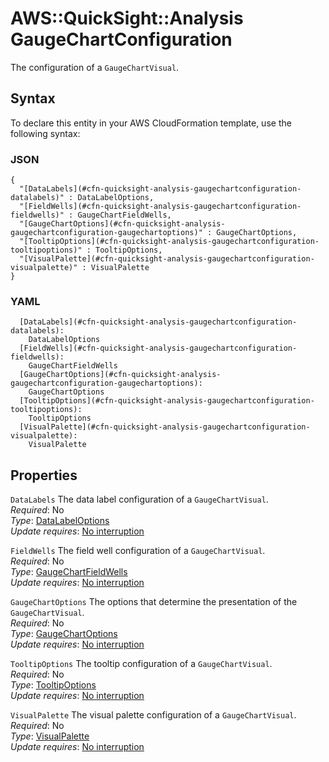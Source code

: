 # AWS::QuickSight::Analysis GaugeChartConfiguration<a name="aws-properties-quicksight-analysis-gaugechartconfiguration"></a>

The configuration of a `GaugeChartVisual`\.

## Syntax<a name="aws-properties-quicksight-analysis-gaugechartconfiguration-syntax"></a>

To declare this entity in your AWS CloudFormation template, use the following syntax:

### JSON<a name="aws-properties-quicksight-analysis-gaugechartconfiguration-syntax.json"></a>

```
{
  "[DataLabels](#cfn-quicksight-analysis-gaugechartconfiguration-datalabels)" : DataLabelOptions,
  "[FieldWells](#cfn-quicksight-analysis-gaugechartconfiguration-fieldwells)" : GaugeChartFieldWells,
  "[GaugeChartOptions](#cfn-quicksight-analysis-gaugechartconfiguration-gaugechartoptions)" : GaugeChartOptions,
  "[TooltipOptions](#cfn-quicksight-analysis-gaugechartconfiguration-tooltipoptions)" : TooltipOptions,
  "[VisualPalette](#cfn-quicksight-analysis-gaugechartconfiguration-visualpalette)" : VisualPalette
}
```

### YAML<a name="aws-properties-quicksight-analysis-gaugechartconfiguration-syntax.yaml"></a>

```
  [DataLabels](#cfn-quicksight-analysis-gaugechartconfiguration-datalabels): 
    DataLabelOptions
  [FieldWells](#cfn-quicksight-analysis-gaugechartconfiguration-fieldwells): 
    GaugeChartFieldWells
  [GaugeChartOptions](#cfn-quicksight-analysis-gaugechartconfiguration-gaugechartoptions): 
    GaugeChartOptions
  [TooltipOptions](#cfn-quicksight-analysis-gaugechartconfiguration-tooltipoptions): 
    TooltipOptions
  [VisualPalette](#cfn-quicksight-analysis-gaugechartconfiguration-visualpalette): 
    VisualPalette
```

## Properties<a name="aws-properties-quicksight-analysis-gaugechartconfiguration-properties"></a>

`DataLabels`  <a name="cfn-quicksight-analysis-gaugechartconfiguration-datalabels"></a>
The data label configuration of a `GaugeChartVisual`\.  
*Required*: No  
*Type*: [DataLabelOptions](aws-properties-quicksight-analysis-datalabeloptions.md)  
*Update requires*: [No interruption](https://docs.aws.amazon.com/AWSCloudFormation/latest/UserGuide/using-cfn-updating-stacks-update-behaviors.html#update-no-interrupt)

`FieldWells`  <a name="cfn-quicksight-analysis-gaugechartconfiguration-fieldwells"></a>
The field well configuration of a `GaugeChartVisual`\.  
*Required*: No  
*Type*: [GaugeChartFieldWells](aws-properties-quicksight-analysis-gaugechartfieldwells.md)  
*Update requires*: [No interruption](https://docs.aws.amazon.com/AWSCloudFormation/latest/UserGuide/using-cfn-updating-stacks-update-behaviors.html#update-no-interrupt)

`GaugeChartOptions`  <a name="cfn-quicksight-analysis-gaugechartconfiguration-gaugechartoptions"></a>
The options that determine the presentation of the `GaugeChartVisual`\.  
*Required*: No  
*Type*: [GaugeChartOptions](aws-properties-quicksight-analysis-gaugechartoptions.md)  
*Update requires*: [No interruption](https://docs.aws.amazon.com/AWSCloudFormation/latest/UserGuide/using-cfn-updating-stacks-update-behaviors.html#update-no-interrupt)

`TooltipOptions`  <a name="cfn-quicksight-analysis-gaugechartconfiguration-tooltipoptions"></a>
The tooltip configuration of a `GaugeChartVisual`\.  
*Required*: No  
*Type*: [TooltipOptions](aws-properties-quicksight-analysis-tooltipoptions.md)  
*Update requires*: [No interruption](https://docs.aws.amazon.com/AWSCloudFormation/latest/UserGuide/using-cfn-updating-stacks-update-behaviors.html#update-no-interrupt)

`VisualPalette`  <a name="cfn-quicksight-analysis-gaugechartconfiguration-visualpalette"></a>
The visual palette configuration of a `GaugeChartVisual`\.  
*Required*: No  
*Type*: [VisualPalette](aws-properties-quicksight-analysis-visualpalette.md)  
*Update requires*: [No interruption](https://docs.aws.amazon.com/AWSCloudFormation/latest/UserGuide/using-cfn-updating-stacks-update-behaviors.html#update-no-interrupt)